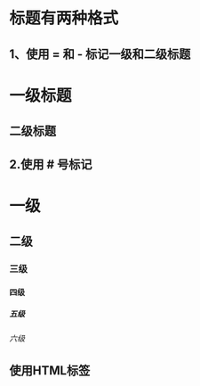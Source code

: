 # 标题有两种格式

## 1、使用 = 和 - 标记一级和二级标题

一级标题
===

二级标题
---

## 2.使用 # 号标记

# 一级

## 二级

### 三级

#### 四级

##### 五级

###### 六级

<h2>使用HTML标签</h2>


